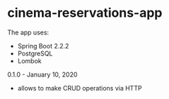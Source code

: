 # cinema-reservations-app

The app uses:
  - Spring Boot 2.2.2
  - PostgreSQL
  - Lombok

0.1.0 - January 10, 2020
  - allows to make CRUD operations via HTTP 

